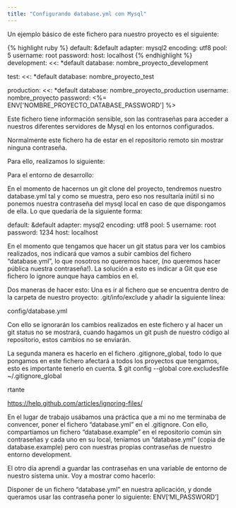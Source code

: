 ```yaml
---
title: "Configurando database.yml con Mysql"
---
```


Un ejemplo básico de este fichero para nuestro proyecto es el siguiente: 

{% highlight ruby %}
default: &default
  adapter: mysql2
  encoding: utf8
  pool: 5
  username: root
  password:
  host: localhost
{% endhighlight %}
development:
  <<: *default
  database: nombre_proyecto_development

test:
  <<: *default
  database: nombre_proyecto_test

production:
  <<: *default
  database: nombre_proyecto_production
  username: nombre_proyecto
  password: <%= ENV['NOMBRE_PROYECTO_DATABASE_PASSWORD'] %>

Este fichero tiene información sensible, son las contraseñas para acceder a nuestros diferentes servidores de Mysql en los entornos configurados. 

Normalmente este fichero ha de estar en el repositorio remoto sin mostrar ninguna contraseña. 

Para ello, realizamos lo siguiente:

Para el entorno de desarrollo:

En el momento de hacernos un git clone del proyecto, tendremos nuestro database.yml tal y como se muestra, pero eso nos resultaría inútil si no ponemos nuestra contraseña del mysql local en caso de que dispongamos de ella.  Lo que quedaría de la siguiente forma:


default: &default
  adapter: mysql2
  encoding: utf8
  pool: 5
  username: root
  password: 1234
  host: localhost

En el momento que tengamos que hacer un git status para ver los cambios realizados, nos indicará que vamos a subir cambios del fichero “database.yml”, lo que nosotros no queremos hacer, (no queremos hacer pública nuestra contraseña!). La solución a esto es indicar a Git que ese fichero lo ignore aunque haya cambios en el.

Dos maneras de hacer esto:
Una es ir al fichero que se encuentra dentro de la carpeta de nuestro proyecto: .git/info/exclude y añadir la siguiente línea: 

config/database.yml

Con ello se ignorarán los cambios realizados en este fichero y al hacer un git status no se mostrará, cuando hagamos un git push de nuestro código al repositorio, estos cambios no se enviarán.

La segunda manera es hacerlo en el fichero .gitignore_global, todo lo que pongamos en este fichero afectará a todos los proyectos que tengamos, esto es importante tenerlo en cuenta.
$ git config --global core.excludesfile ~/.gitignore_global

rtante


https://help.github.com/articles/ignoring-files/

 



En el lugar de trabajo usábamos una práctica que a mi no me terminaba de convencer, poner el fichero “database.yml” en el .gitignore. 
Con ello, compartíamos un fichero “database.example” en el repositorio común sin contraseñas y cada uno en su local, teníamos un “database.yml” (copia de database.example) pero con nuestras propias contraseñas de nuestro entorno development.

El otro día aprendí a guardar las contraseñas en una variable de entorno de nuestro sistema unix. Voy a mostrar como hacerlo:

Disponer de un fichero “database.yml” en nuestra aplicación, y donde queramos usar las contraseña poner lo siguiente: ENV[‘MI_PASSWORD’]
